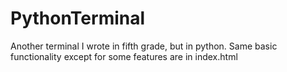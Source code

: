 # PythonTerminal
Another terminal I wrote in fifth grade, but in python.
Same basic functionality except for some features are in index.html
